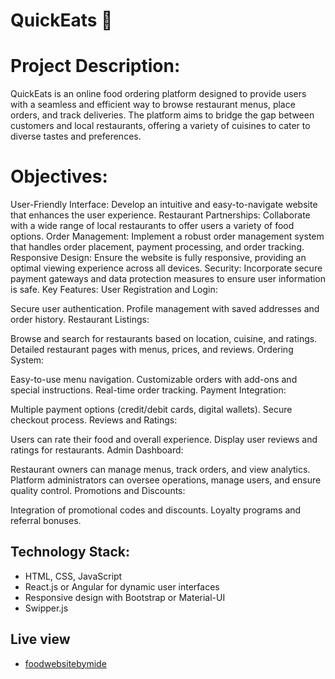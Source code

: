 # QuickEats 🍜

# Project Description:
QuickEats is an online food ordering platform designed to provide users with a seamless and efficient way to browse restaurant menus, place orders, and track deliveries. The platform aims to bridge the gap between customers and local restaurants, offering a variety of cuisines to cater to diverse tastes and preferences.

# Objectives:
User-Friendly Interface: Develop an intuitive and easy-to-navigate website that enhances the user experience.
Restaurant Partnerships: Collaborate with a wide range of local restaurants to offer users a variety of food options.
Order Management: Implement a robust order management system that handles order placement, payment processing, and order tracking.
Responsive Design: Ensure the website is fully responsive, providing an optimal viewing experience across all devices.
Security: Incorporate secure payment gateways and data protection measures to ensure user information is safe.
Key Features:
User Registration and Login:

Secure user authentication.
Profile management with saved addresses and order history.
Restaurant Listings:

Browse and search for restaurants based on location, cuisine, and ratings.
Detailed restaurant pages with menus, prices, and reviews.
Ordering System:

Easy-to-use menu navigation.
Customizable orders with add-ons and special instructions.
Real-time order tracking.
Payment Integration:

Multiple payment options (credit/debit cards, digital wallets).
Secure checkout process.
Reviews and Ratings:

Users can rate their food and overall experience.
Display user reviews and ratings for restaurants.
Admin Dashboard:

Restaurant owners can manage menus, track orders, and view analytics.
Platform administrators can oversee operations, manage users, and ensure quality control.
Promotions and Discounts:

Integration of promotional codes and discounts.
Loyalty programs and referral bonuses.

## Technology Stack:
- HTML, CSS, JavaScript
- React.js or Angular for dynamic user interfaces
- Responsive design with Bootstrap or Material-UI
- Swipper.js

## Live view

- [foodwebsitebymide](https://foodwebsitebymide.netlify.app/)
